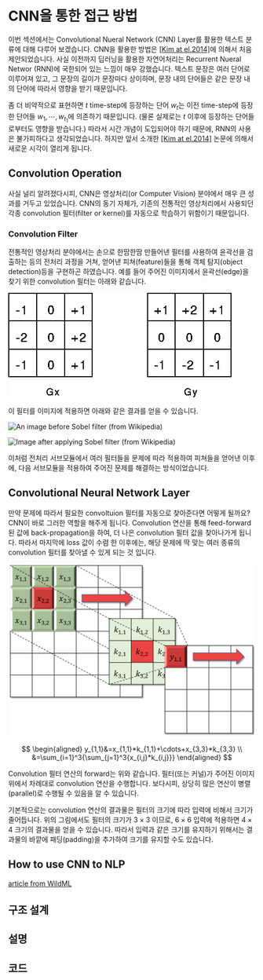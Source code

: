 # CNN을 통한 접근 방법

이번 섹션에서는 Convolutional Nueral Network (CNN) Layer를 활용한 텍스트 분류에 대해 다루어 보겠습니다. CNN을 활용한 방법은 [[Kim at el.2014]](https://arxiv.org/pdf/1408.5882.pdf)에 의해서 처음 제안되었습니다. 사실 이전까지 딥러닝을 활용한 자연어처리는 Recurrent Nueral Networ (RNN)에 국한되어 있는 느낌이 매우 강했습니다. 텍스트 문장은 여러 단어로 이루어져 있고, 그 문장의 길이가 문장마다 상이하며, 문장 내의 단어들은 같은 문장 내의 단어에 따라서 영향을 받기 때문입니다. 

좀 더 비약적으로 표현하면 $t$ time-step에 등장하는 단어 $w_t$는 이전 time-step에 등장한 단어들 $w_1,\cdots,w_{t_1}$에 의존하기 때문입니다. (물론 실제로는 $t$ 이후에 등장하는 단어들로부터도 영향을 받습니다.) 따라서 시간 개념이 도입되어야 하기 때문에, RNN의 사용은 불가피하다고 생각되었습니다. 하지만 앞서 소개한 [[Kim at el.2014]](https://arxiv.org/pdf/1408.5882.pdf) 논문에 의해서 새로운 시각이 열리게 됩니다.

## Convolution Operation

사실 널리 알려졌다시피, CNN은 영상처리(or Computer Vision) 분야에서 매우 큰 성과를 거두고 있었습니다. CNN의 동기 자체가, 기존의 전통적인 영상처리에서 사용되던 각종 convolution 필터(filter or kernel)를 자동으로 학습하기 위함이기 때문입니다.

### Convolution Filter

전통적인 영상처리 분야에서는 손으로 한땀한땀 만들어낸 필터를 사용하여 윤곽선을 검출하는 등의 전처리 과정을 거쳐, 얻어낸 피쳐(feature)들을 통해 객체 탐지(object detection)등을 구현하곤 하였습니다. 예를 들어 주어진 이미지에서 윤곽선(edge)을 찾기 위한 convolution 필터는 아래와 같습니다.

![Sobel Filters for vertial and horizontal edges](/assets/tc-cnn-sobel-filter.gif)

이 필터를 이미지에 적용하면 아래와 같은 결과를 얻을 수 있습니다.

![An image before Sobel filter (from Wikipedia)](https://upload.wikimedia.org/wikipedia/commons/f/f0/Valve_original_%281%29.PNG)

![Image after applying Sobel filter (from Wikipedia)](https://upload.wikimedia.org/wikipedia/commons/d/d4/Valve_sobel_%283%29.PNG)

이처럼 전처리 서브모듈에서 여러 필터들을 문제에 따라 적용하여 피쳐들을 얻어낸 이후에, 다음 서브모듈을 적용하여 주어진 문제를 해결하는 방식이었습니다.

## Convolutional Neural Network Layer

만약 문제에 따라서 필요한 convoltuion 필터를 자동으로 찾아준다면 어떻게 될까요? CNN이 바로 그러한 역할을 해주게 됩니다. Convolution 연산을 통해 feed-forward 된 값에 back-propagation을 하여, 더 나은 convolution 필터 값을 찾아나가게 됩니다. 따라서 마지막에 loss 값이 수렴 한 이후에는, 해당 문제에 딱 맞는 여러 종류의 convolution 필터를 찾아낼 수 있게 되는 것 입니다.

![Convolution 연산을 적용하는 과정](/assets/tc-convolution.png)

$$
\begin{aligned}
y_{1,1}&=x_{1,1}*k_{1,1}+\cdots+x_{3,3}*k_{3,3} \\
&=\sum_{i=1}^3{\sum_{j=1}^3{x_{i,j}*k_{i,j}}}
\end{aligned}
$$

Convolution 필터 연산의 forward는 위와 같습니다. 필터(또는 커널)가 주어진 이미지 위에서 차례대로 convolution 연산을 수행합니다. 보다시피, 상당히 많은 연산이 병렬(parallel)로 수행될 수 있음을 알 수 있습니다.

기본적으로는 convolution 연산의 결과물은 필터의 크기에 따라 입력에 비해서 크기가 줄어듭니다. 위의 그림에서도 필터의 크기가 $3\times3$ 이므로, $6\times6$ 입력에 적용하면 $4\times4$ 크기의 결과물을 얻을 수 있습니다. 따라서 입력과 같은 크기를 유지하기 위해서는 결과물의 바깥에 패딩(padding)을 추가하여 크기를 유지할 수도 있습니다.

## How to use CNN to NLP

[article from WildML](http://www.wildml.com/2015/12/implementing-a-cnn-for-text-classification-in-tensorflow/)

## 구조 설계

## 설명

## 코드